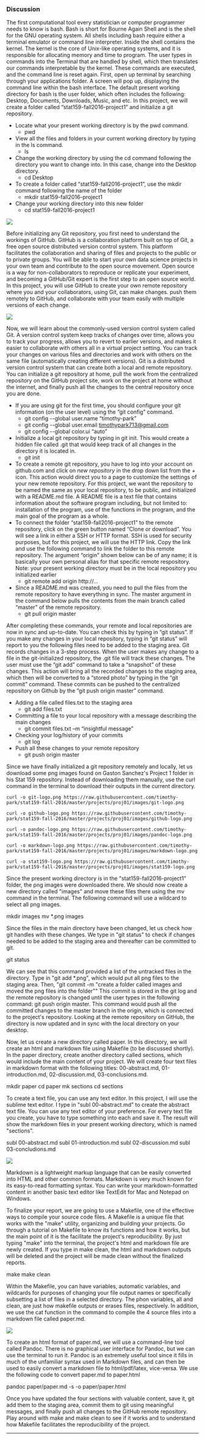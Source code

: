 

### Discussion

The first computational tool every statistician or computer programmer needs to know is bash. Bash is short for Bourne Again Shell and is the shell for the GNU operating system. All shells including bash require either a terminal emulator or command line interpreter. Inside the shell contains the kernel. The kernel is the core of Unix-like operating systems, and it is responsible for allocating memory and time to program. The user types in commands into the Terminal that are handled by shell, which then translates our commands interpretable by the kernel. These commands are executed, and the command line is reset again.
First, open up terminal by searching through your applications folder. A screen will pop up, displaying the command line within the bash interface. The default present working directory for bash is the user folder, which often includes the following:  Desktop, Documents, Downloads, Music, and etc. In this project, we will create a folder called “stat159-fall2016-project1” and initialize a git repository. 

* Locate what your present working directory is by the pwd command. 
	* pwd
* View all the files and folders in your current working directory by typing in the ls command. 
	* ls
* Change the working directory by using the cd command following the directory you want to change into. In this case, change into the Desktop directory.
	* cd Desktop
* To create a folder called “stat159-fall2016-project1”, use the mkdir command following the name of the folder
	* mkdir stat159-fall2016-project1
* Change your working directory into this new folder
	* cd stat159-fall2016-project1

![](../images/github-logo.png)

Before initializing any Git repository, you first need to understand the workings of GitHub. GitHub is a collaboration platform built on top of Git, a free open source distributed version control system. This platform facilitates the collaboration and sharing of files and projects to the public or to private groups. You will be able to start your own data science projects in your own team and contribute to the open source movement. Open source is a way for non-collaborators to reproduce or replicate your experiment, and becoming a GitHub/Git expert is the first step to an open source world. In this project, you will use GitHub to create your own remote repository where you and your collaborators, using Git, can make changes. push them remotely to GitHub, and collaborate with your team easily with multiple versions of each change.

![](../images/git-logo.png)

Now, we will learn about the commonly-used version control system called Git. A version control system keep tracks of changes over time, allows you to track your progress, allows you to revert to earlier versions, and makes it easier to collaborate with others all in a virtual project setting. You can track your changes on various files and directories and work with others on the same file (automatically creating different versions). Git is a distributed version control system that can create both a local and remote repository. You can initialize a git repository at home, pull the work from the centralized repository on the GitHub project site, work on the project at home without the internet, and finally push all the changes to the central repository once you are done. 

* If you are using git for the first time, you should configure your git information (on the user level) using the “git config” command.
	* git config --global user.name “timothy-park”
	* git config --global user.email timothypark713@gmail.com
	* git config --global color.ui “auto” 
* Initialize a local git repository by typing in git init. This would create a hidden file called .git that would keep track of all changes in the directory it is located in.
	* git init
* To create a remote git repository, you have to log into your account on github.com and click on *new repository* in the drop down list from the *+* icon. This action would direct you to a page to customize the settings of your new remote repository. For this project, we want the repository to be named the same as your local repository, to be public, and initialized with a README.md file. A README file is a text file that contains information about the software program including, but not limited to: installation of the program, use of the functions in the program, and the main goal of the program as a whole.
* To connect the folder “stat159-fall2016-project1” to the remote repository, click on the green button named “Clone or download”. You will see a link in either a SSH or HTTP format. SSH is used for security purposes, but for this project, we will use the HTTP link. Copy the link and use the following command to link the folder to this remote repository. The argument “origin” shown below can be of any name; it is basically your own personal alias for that specific remote respository. Note: your present working directory must be in the local repository you initialized earlier
	* git remote add origin http://...
* Since a README.md was created, you need to pull the files from the remote repository to have everything in sync. The master argument in the command below pulls the contents from the main branch called “master” of the remote repository.
	* git pull origin master

After completing these commands, your remote and local repositories are now in sync and up-to-date. You can check this by typing in “git status”. If you make any changes in your local repository, typing in “git status” will report to you the following files need to be added to the staging area. 
Git records changes in a 3-step process. When the user makes any change to a file in the git-initialized repository, the .git file will track these changes. The user must use the “git add” command to take a “snapshot” of these changes. This action will bring all the recorded changes to the staging area, which then will be converted to a “stored photo” by typing in the “git commit” command. These commits can be pushed to the centralized repository on Github by the “git push origin master” command.
* Adding a file called files.txt to the staging area
	* git add files.txt
* Committing a file to your local repository with a message describing the main changes
	* git commit files.txt –m “insightful message”
* Checking your log/history of your commits
	* git log
* Push all these changes to your remote repository
	* git push origin master

Since we have finally initialized a git repository remotely and locally, let us download some png images found on Gaston Sanchez's Project 1 folder in his Stat 159 repository. Instead of downloading them manually, use the curl command in the terminal to download their outputs in the current directory.

```
curl -o git-logo.png https://raw.githubusercontent.com/timothy-park/stat159-fall-2016/master/projects/proj01/images/git-logo.png

curl -o github-logo.png https://raw.githubusercontent.com/timothy-park/stat159-fall-2016/master/projects/proj01/images/github-logo.png

curl -o pandoc-logo.png https://raw.githubusercontent.com/timothy-park/stat159-fall-2016/master/projects/proj01/images/pandoc-logo.png

curl -o markdown-logo.png https://raw.githubusercontent.com/timothy-park/stat159-fall-2016/master/projects/proj01/images/markdown-logo.png

curl -o stat159-logo.png https://raw.githubusercontent.com/timothy-park/stat159-fall-2016/master/projects/proj01/images/stat159-logo.png
```

Since the present working directory is in the "stat159-fall2016-project1" folder, the png images were downloaded there. We should now create a new directory called "images" and move these files there using the mv command in the terminal. The following command will use a wildcard to select all png images.

mkdir images
mv *.png images

Since the files in the main directory have been changed, let us check how git handles with these changes. We type in "git status" to check if changes needed to be added to the staging area and thereafter can be committed to git.

git status

We can see that this command provided a list of the untracked files in the directory. Type in "git add *.png", which would put all png files to the staging area. Then, "git commit -m "create a folder called images and moved the png files into the folder"" This commit is stored in the git log and the remote repository is changed until the user types in the following command: git push origin master. This command would push all the committed changes to the master branch in the origin, which is connected to the project's repository. Looking at the remote repository on GitHub, the directory is now updated and in sync with the local directory on your desktop.

Now, let us create a new directory called paper. In this directory, we will create an html and markdown file using Makefile (to be discussed shortly). In the paper directory, create another directory called sections, which would include the main content of your project. We will create four text files in markdown format with the following titles: 00-abstract.md, 01-introduction.md, 02-discussion.md, 03-conclusions.md.

mkdir paper
cd paper
mk sections
cd sections

To create a text file, you can use any text editor. In this project, I will use the sublime text editor. I type in "subl 00-abstract.md" to create the abstract text file. You can use any text editor of your preference. For every text file you create, you have to type something into each and save it. The result will show the markdown files in your present working directory, which is named "sections".

subl 00-abstract.md
subl 01-introduction.md
subl 02-discussion.md
subl 03-concludions.md

![](../images/markdown-logo.png)

Markdown is a lightweight markup language that can be easily converted into HTML and other common formats. Markdown is very much known for its easy-to-read formatting syntax. You can write your markdown-formatted content in another basic text editor like TextEdit for Mac and Notepad on Windows. 

To finalize your report, we are going to use a Makefile, one of the effective ways to compile your source code files. A Makefile is a unique file that works with the "make" utility, organizing and building your projects. Go through a tutorial on Makefile to know its functions and how it works, but the main point of it is the facilitate the project's reproducibility. By just typing "make" into the terminal, the project's html and markdown file are newly created. If you type in make clean, the html and markdown outputs will be deleted and the project will be made clean without the finalized reports. 

make
make clean

Within the Makefile, you can have variables, automatic variables, and wildcards for purposes of changing your file output names or specifically subsetting a list of files in a selected directory. The phon variables, all and clean, are just how makefile outputs or erases files, respectively. In addition, we use the cat function in the command to compile the 4 source files into a markdown file called paper.md. 

![](../images/pandoc-logo.png)

To create an html format of paper.md, we will use a command-line tool called Pandoc. There is no graphical user interface for Pandoc, but we can use the terminal to run it. Pandoc is an extremely useful tool since it fills in much of the unfamiliar syntax used in Markdown files, and can then be used to easily convert a markdown file to html/pdf/latex, vice-versa. We use the following code to convert paper.md to paper.html

pandoc paper/paper.md -s -o paper/paper.html

Once you have updated the four sections with valuable content, save it, git add them to the staging area, commit them to git using meaningful messages, and finally push all changes to the GitHub remote repository. Play around with make and make clean to see if it works and to understand how Makefile facilitates the reproducibility of the project.

---



